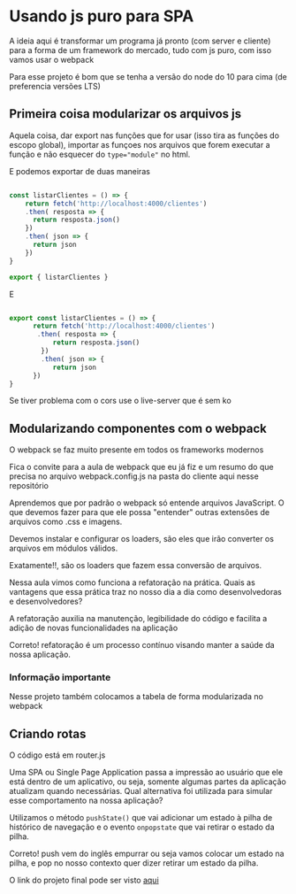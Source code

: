 # Usando js puro para SPA

A ideia aqui é transformar um programa já pronto (com server e cliente) para a forma de um framework do mercado, tudo com js puro, com isso vamos usar o webpack

Para esse projeto é bom que se tenha a versão do node do 10 para cima (de preferencia versões LTS)

## Primeira coisa modularizar os arquivos js

Aquela coisa, dar export nas funções que for usar (isso tira as funções do escopo global), importar as funçoes nos arquivos que forem executar a função e não esquecer do `type="module"` no html.

E podemos exportar de duas maneiras

```js

const listarClientes = () => {
    return fetch('http://localhost:4000/clientes')
    .then( resposta => {
      return resposta.json()
    })
    .then( json => {
      return json
    })
}

export { listarClientes }
```

E

```js

export const listarClientes = () => {
      return fetch('http://localhost:4000/clientes')
       .then( resposta => {
           return resposta.json()
        })
        .then( json => {
           return json
      })
}
```

Se tiver problema com o cors use o live-server que é sem ko

## Modularizando componentes com o webpack

O webpack se faz muito presente em todos os frameworks modernos

Fica o convite para a aula de webpack que eu já fiz e um resumo do que precisa no arquivo webpack.config.js na pasta do cliente aqui nesse repositório

Aprendemos que por padrão o webpack só entende arquivos JavaScript. O que devemos fazer para que ele possa "entender" outras extensões de arquivos como .css e imagens.

Devemos instalar e configurar os loaders, são eles que irão converter os arquivos em módulos válidos.

Exatamente!!, são os loaders que fazem essa conversão de arquivos.

Nessa aula vimos como funciona a refatoração na prática. Quais as vantagens que essa prática traz no nosso dia a dia como desenvolvedoras e desenvolvedores?

A refatoração auxilia na manutenção, legibilidade do código e facilita a adição de novas funcionalidades na aplicação

Correto! refatoração é um processo contínuo visando manter a saúde da nossa aplicação.

### Informação importante

Nesse projeto também colocamos a tabela de forma modularizada no webpack

## Criando rotas

O código está em router.js

Uma SPA ou Single Page Application passa a impressão ao usuário que ele está dentro de um aplicativo, ou seja, somente algumas partes da aplicação atualizam quando necessárias. Qual alternativa foi utilizada para simular esse comportamento na nossa aplicação?

Utilizamos o método `pushState()` que vai adicionar um estado à pilha de histórico de navegação e o evento `onpopstate` que vai retirar o estado da pilha.

Correto! push vem do inglês empurrar ou seja vamos colocar um estado na pilha, e pop no nosso contexto quer dizer retirar um estado da pilha.

O link do projeto final pode ser visto [aqui](https://github.com/alura-cursos/spa_js/tree/projeto_final)

